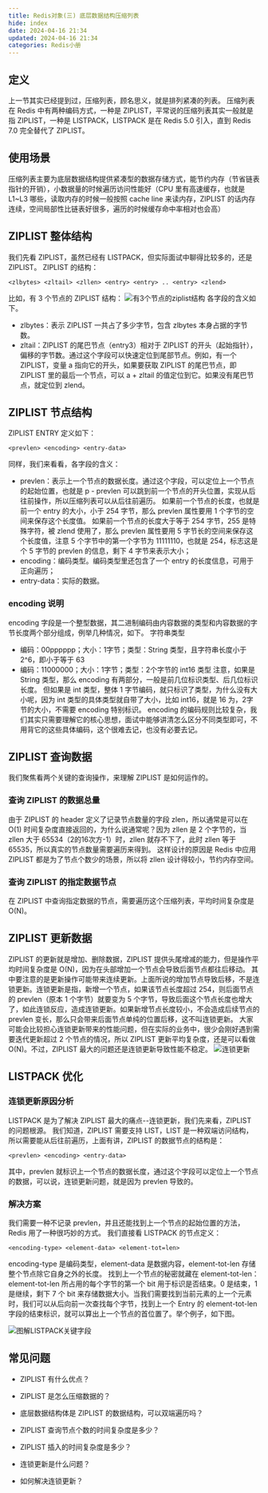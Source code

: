 ```yaml
---
title: Redis对象(三) 底层数据结构压缩列表
hide: index
date: 2024-04-16 21:34
updated: 2024-04-16 21:34
categories: Redis小册
---
```


## 定义
上一节其实已经提到过，压缩列表，顾名思义，就是排列紧凑的列表。
压缩列表在 Redis 中有两种编码方式，一种是 ZIPLIST，平常说的压缩列表其实一般就是指 ZIPLIST，一种是 LISTPACK，LISTPACK 是在 Redis 5.0 引入，直到 Redis 7.0 完全替代了 ZIPLIST。

## 使用场景
压缩列表主要为底层数据结构提供紧凑型的数据存储方式，能节约内存（节省链表指针的开销），小数据量的时候遍历访问性能好（CPU 里有高速缓存，也就是 L1~L3 哪些，读取内存的时候一般按照 cache line 来读内存，ZIPLIST 的话内存连续，空间局部性比链表好很多，遍历的时候缓存命中率相对也会高）

## ZIPLIST 整体结构
我们先看 ZIPLIST，虽然已经有 LISTPACK，但实际面试中聊得比较多的，还是 ZIPLIST。
ZIPLIST 的结构：
```
<zlbytes> <zltail> <zllen> <entry> <entry> .. <entry> <zlend>
```
比如，有 3 个节点的 ZIPLIST 结构：
![有3个节点的ziplist结构][1]
各字段的含义如下。
- zlbytes：表示 ZIPLIST 一共占了多少字节，包含 zlbytes 本身占据的字节数。
- zltail：ZIPLIST 的尾巴节点（entry3）相对于 ZIPLIST 的开头（起始指针），偏移的字节数。通过这个字段可以快速定位到尾部节点。例如，有一个 ZIPLIST，变量 a 指向它的开头，如果要获取 ZIPLIST 的尾巴节点，即 ZIPLIST 里的最后一个节点，可以 a + zltail 的值定位到它。如果没有尾巴节点，就定位到 zlend。

## ZIPLIST 节点结构
ZIPLIST ENTRY 定义如下：
```
<prevlen> <encoding> <entry-data>
```
同样，我们来看看，各字段的含义：
- prevlen：表示上一个节点的数据长度。通过这个字段，可以定位上一个节点的起始位置，也就是 p - prevlen 可以跳到前一个节点的开头位置，实现从后往前操作，所以压缩列表可以从后往前遍历。
如果前一个节点的长度，也就是前一个 entry 的大小，小于 254 字节，那么 prevlen 属性要用 1 个字节的空间来保存这个长度值。
如果前一个节点的长度大于等于 254 字节，255 是特殊字符，被 zlend 使用了，那么 prevlen 属性要用 5 字节长的空间来保存这个长度值，注意 5 个字节中的第一个字节为 11111110，也就是 254，标志这是个 5 字节的 prevlen 的信息，剩下 4 字节来表示大小；
- encoding：编码类型。编码类型里还包含了一个 entry 的长度信息，可用于正向遍历；
- entry-data：实际的数据。

### encoding 说明
encoding 字段是一个整型数据，其二进制编码由内容数据的类型和内容数据的字节长度两个部分组成，例举几种情况，如下。
字符串类型
- 编码：00pppppp；大小：1字节；类型：String 类型，且字符串长度小于 2^6，即小于等于 63
- 编码：11000000；大小：1字节；类型：2个字节的 int16 类型
注意，如果是 String 类型，那么 encoding 有两部分，一般是前几位标识类型、后几位标识长度。
但如果是 int 类型，整体 1 字节编码，就只标识了类型，为什么没有大小呢，因为 int 类型的具体类型就自带了大小，比如 int16，就是 16 为，2字节的大小，不需要 encoding 特别标识。
encoding 的编码规则比较复杂，我们其实只需要理解它的核心思想，面试中能够讲清怎么区分不同类型即可，不用背它的这些具体编码，这个很难去记，也没有必要去记。

## ZIPLIST 查询数据
我们聚焦看两个关键的查询操作，来理解 ZIPLIST 是如何运作的。

### 查询 ZIPLIST 的数据总量
由于 ZIPLIST 的 header 定义了记录节点数量的字段 zlen，所以通常是可以在 O(1) 时间复杂度直接返回的，为什么说通常呢？因为 zllen 是 2 个字节的，当 zllen 大于 65534（2的16次方-1）时，zllen 就存不下了，此时 zllen 等于 65535，所以真实的节点数量需要遍历来得到。
这样设计的原因是 Redis 中应用 ZIPLIST 都是为了节点个数少的场景，所以将 zllen 设计得较小，节约内存空间。

### 查询 ZIPLIST 的指定数据节点
在 ZIPLIST 中查询指定数据的节点，需要遍历这个压缩列表，平均时间复杂度是 O(N)。

## ZIPLIST 更新数据
ZIPLIST 的更新就是增加、删除数据，ZIPLIST 提供头尾增减的能力，但是操作平均时间复杂度是 O(N)，因为在头部增加一个节点会导致后面节点都往后移动。
其中要注意的是更新操作可能带来连续更新。上面所说的增加节点导致后移，不是连锁更新。连锁更新是指，新增一个节点，如果该节点长度超过 254，则后面节点的 prevlen（原本 1 个字节）就要变为 5 个字节，导致后面这个节点长度也增大了，如此连锁反应，造成连锁更新。如果新增节点长度较小，不会造成后续节点的 prevlen 变长，那么只会带来后面节点单纯的位置后移，这不叫连锁更新。
大家可能会比较担心连锁更新带来的性能问题，但在实际的业务中，很少会刚好遇到需要迭代更新超过 2 个节点的情况，所以 ZIPLIST 更新平均复杂度，还是可以看做 O(N)。不过，ZIPLIST 最大的问题还是连锁更新导致性能不稳定。
![连锁更新][2]
## LISTPACK 优化
### 连锁更新原因分析
LISTPACK 是为了解决 ZIPLIST 最大的痛点--连锁更新，我们先来看，ZIPLIST 的问题根源。
我们知道，ZIPLIST 需要支持 LIST，LIST 是一种双端访问结构，所以需要能从后往前遍历，上面有讲，ZIPLIST 的数据节点的结构是：
```
<prevlen> <encoding> <entry-data>
```
其中，prevlen 就标识上一个节点的数据长度，通过这个字段可以定位上一个节点的数据，可以说，连锁更新问题，就是因为 prevlen 导致的。

### 解决方案
我们需要一种不记录 prevlen，并且还能找到上一个节点的起始位置的方法，Redis 用了一种很巧妙的方式。
我们直接看 LISTPACK 的节点定义：
```
<encoding-type> <element-data> <element-tot=len>
```
encoding-type 是编码类型，element-data 是数据内容，element-tot-len 存储整个节点除它自身之外的长度。
找到上一个节点的秘密就藏在 element-tot-len：
element-tot-len 所占用的每个字节的第一个 bit 用于标识是否结束。0 是结束，1 是继续，剩下 7 个 bit 来存储数据大小。当我们需要找到当前元素的上一个元素时，我们可以从后向前一次查找每个字节，找到上一个 Entry 的 element-tot-len 字段的结束标识，就可以算出上一个节点的首位置了。举个例子，如下图。

![图解LISTPACK关键字段][3]

## 常见问题
- ZIPLIST 有什么优点？
- ZIPLIST 是怎么压缩数据的？
- 底层数据结构体是 ZIPLIST 的数据结构，可以双端遍历吗？
- ZIPLIST 查询节点个数的时间复杂度是多少？
- ZIPLIST 插入的时间复杂度是多少？
- 连锁更新是什么问题？
- 如何解决连锁更新？

  [1]: https://weizicoding-1318098637.cos.ap-chengdu.myqcloud.com/Redis%E5%AF%B9%E8%B1%A1%28%E4%B8%89%29%20%E5%BA%95%E5%B1%82%E6%95%B0%E6%8D%AE%E7%BB%93%E6%9E%84%E5%8E%8B%E7%BC%A9%E5%88%97%E8%A1%A8/%E6%9C%893%E4%B8%AA%E8%8A%82%E7%82%B9%E7%9A%84ziplist%E7%BB%93%E6%9E%84.png
  [2]: https://weizicoding-1318098637.cos.ap-chengdu.myqcloud.com/Redis%E5%AF%B9%E8%B1%A1%28%E4%B8%89%29%20%E5%BA%95%E5%B1%82%E6%95%B0%E6%8D%AE%E7%BB%93%E6%9E%84%E5%8E%8B%E7%BC%A9%E5%88%97%E8%A1%A8/%E8%BF%9E%E9%94%81%E6%9B%B4%E6%96%B0.png
  [3]: https://weizicoding-1318098637.cos.ap-chengdu.myqcloud.com/Redis%E5%AF%B9%E8%B1%A1%28%E4%B8%89%29%20%E5%BA%95%E5%B1%82%E6%95%B0%E6%8D%AE%E7%BB%93%E6%9E%84%E5%8E%8B%E7%BC%A9%E5%88%97%E8%A1%A8/%E5%9B%BE%E8%A7%A3LISTPACK%E5%85%B3%E9%94%AE%E5%AD%97%E6%AE%B5.png
